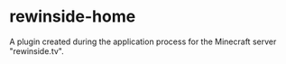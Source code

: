 # rewinside-home
A plugin created during the application process for the Minecraft server "rewinside.tv".
